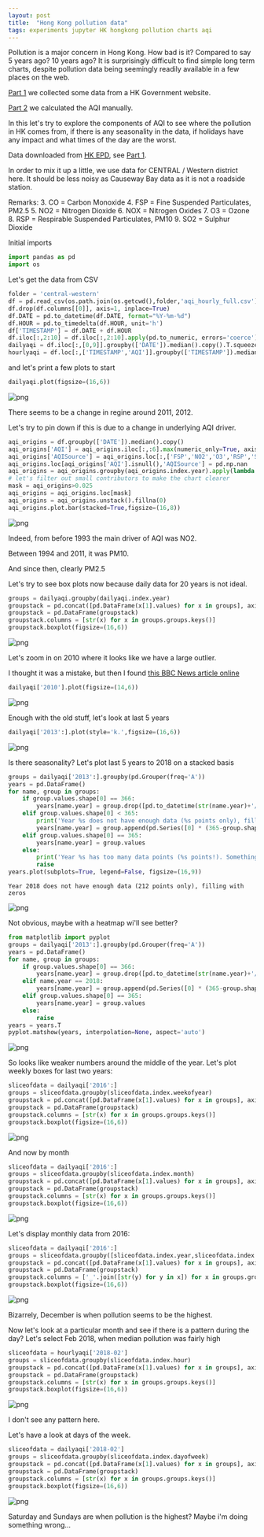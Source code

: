 ```yaml
---
layout: post
title:  "Hong Kong pollution data"
tags: experiments jupyter HK hongkong pollution charts aqi
---
```


Pollution is a major concern in Hong Kong. How bad is it? Compared to say  5 years ago? 10 years ago?
It is surprisingly difficult to find simple long term charts, despite pollution data being seemingly readily available in a few places on the web.

[Part 1](https://anil.diwi.org/exp/2018/10/28/scraping-hk-pollution-1/) we collected some data from a HK Government website.

[Part 2](https://anil.diwi.org/exp/2018/10/30/scraping-hk-pollution-2/) we calculated the AQI manually.

In this let's try to explore the components of AQI to see where the pollution in HK comes from, if there is any seasonality in the data, if holidays have any impact and what times of the day are the worst.

Data downloaded from [HK EPD](https://cd.epic.epd.gov.hk/EPICDI/air/station/?lang=en), see [Part 1](https://anil.diwi.org/exp/2018/10/28/scraping-hk-pollution-1/).

In order to mix it up a little, we use data for CENTRAL / Western district here. It should be less noisy as Causeway Bay data as it is not a roadside station.

Remarks:
3. CO = Carbon Monoxide
4. FSP = Fine Suspended Particulates, PM2.5 
5. NO2 = Nitrogen Dioxide
6. NOX = Nitrogen Oxides
7. O3 = Ozone
8. RSP = Respirable Suspended Particulates, PM10
9. SO2 = Sulphur Dioxide

Initial imports

```python
import pandas as pd
import os
```

Let's get the data from CSV

```python
folder = 'central-western'
df = pd.read_csv(os.path.join(os.getcwd(),folder,'aqi_hourly_full.csv'))
df.drop(df.columns[[0]], axis=1, inplace=True)
df.DATE = pd.to_datetime(df.DATE, format="%Y-%m-%d")
df.HOUR = pd.to_timedelta(df.HOUR, unit='h')
df['TIMESTAMP'] = df.DATE + df.HOUR
df.iloc[:,2:10] = df.iloc[:,2:10].apply(pd.to_numeric, errors='coerce')
dailyaqi = df.iloc[:,[0,9]].groupby(['DATE']).median().copy().T.squeeze()
hourlyaqi = df.loc[:,['TIMESTAMP','AQI']].groupby(['TIMESTAMP']).median().copy().T.squeeze()
```

and let's print a few plots to start


```python
dailyaqi.plot(figsize=(16,6))
```

![png](../../../../assets/hkaqi/output_4_1.png)


There seems to be a change in regine around 2011, 2012.

Let's try to pin down if this is due to a change in underlying AQI driver.


```python
aqi_origins = df.groupby(['DATE']).median().copy()
aqi_origins['AQI'] = aqi_origins.iloc[:,:6].max(numeric_only=True, axis = 1)
aqi_origins['AQISource'] = aqi_origins.loc[:,['FSP','NO2','O3','RSP','SO2','CO_8h','O3_8h']].eq(aqi_origins['AQI'], axis=0).apply(lambda x: ','.join(aqi_origins.columns[0:7][x==x.max()]),axis=1)
aqi_origins.loc[aqi_origins['AQI'].isnull(),'AQISource'] = pd.np.nan
aqi_origins = aqi_origins.groupby(aqi_origins.index.year).apply(lambda x: x['AQISource'].value_counts(normalize=True))
# let's filter out small contributors to make the chart clearer
mask = aqi_origins>0.025
aqi_origins = aqi_origins.loc[mask]
aqi_origins = aqi_origins.unstack().fillna(0)
aqi_origins.plot.bar(stacked=True,figsize=(16,8))
```

![png](../../../../assets/hkaqi/output_6_1.png)


Indeed, from before 1993 the main driver of AQI was NO2.

Between 1994 and 2011, it was PM10.

And since then, clearly PM2.5



Let's try to see box plots now because daily data for 20 years is not ideal.


```python
groups = dailyaqi.groupby(dailyaqi.index.year)
groupstack = pd.concat([pd.DataFrame(x[1].values) for x in groups], axis=1)
groupstack = pd.DataFrame(groupstack)
groupstack.columns = [str(x) for x in groups.groups.keys()]
groupstack.boxplot(figsize=(16,6))
```

![png](../../../../assets/hkaqi/output_8_1.png)


Let's zoom in on 2010 where it looks like we have a large outlier.

I thought it was a mistake, but then I found [this BBC News article online](http://news.bbc.co.uk/2/hi/asia-pacific/8579495.stm)


```python
dailyaqi['2010'].plot(figsize=(14,6))
```

![png](../../../../assets/hkaqi/output_10_1.png)


Enough with the old stuff, let's look at last 5 years


```python
dailyaqi['2013':].plot(style='k.',figsize=(16,6))
```

![png](../../../../assets/hkaqi/output_12_1.png)


Is there seasonality? Let's plot last 5 years to 2018 on a stacked basis


```python
groups = dailyaqi['2013':].groupby(pd.Grouper(freq='A'))
years = pd.DataFrame()
for name, group in groups:
    if group.values.shape[0] == 366:
        years[name.year] = group.drop([pd.to_datetime(str(name.year)+'/02/29', format='%Y/%m/%d')]).values
    elif group.values.shape[0] < 365:
        print('Year %s does not have enough data (%s points only), filling with zeros' % (str(name.year),str(group.values.shape[0])))
        years[name.year] = group.append(pd.Series([0] * (365-group.shape[0])),ignore_index=True).values
    elif group.values.shape[0] == 365:
        years[name.year] = group.values
    else:
        print('Year %s has too many data points (%s points!). Something is wrong with the data.' % (str(name.year),str(group.values.shape[0])))
        raise
years.plot(subplots=True, legend=False, figsize=(16,9))
```

    Year 2018 does not have enough data (212 points only), filling with zeros

![png](../../../../assets/hkaqi/output_14_2.png)


Not obvious, maybe with a heatmap wi'll see better?


```python
from matplotlib import pyplot
groups = dailyaqi['2013':].groupby(pd.Grouper(freq='A'))
years = pd.DataFrame()
for name, group in groups:
    if group.values.shape[0] == 366:
        years[name.year] = group.drop([pd.to_datetime(str(name.year)+'/02/29', format='%Y/%m/%d')]).values
    elif name.year == 2018:
        years[name.year] = group.append(pd.Series([0] * (365-group.shape[0])),ignore_index=True).values
    elif group.values.shape[0] == 365:
        years[name.year] = group.values
    else:
        raise
years = years.T
pyplot.matshow(years, interpolation=None, aspect='auto')
```

![png](../../../../assets/hkaqi/output_16_1.png)


So looks like weaker numbers around the middle of the year. Let's plot weekly boxes for last two years:


```python
sliceofdata = dailyaqi['2016':]
groups = sliceofdata.groupby(sliceofdata.index.weekofyear)
groupstack = pd.concat([pd.DataFrame(x[1].values) for x in groups], axis=1)
groupstack = pd.DataFrame(groupstack)
groupstack.columns = [str(x) for x in groups.groups.keys()]
groupstack.boxplot(figsize=(16,6))
```

![png](../../../../assets/hkaqi/output_18_1.png)


And now by month


```python
sliceofdata = dailyaqi['2016':]
groups = sliceofdata.groupby(sliceofdata.index.month)
groupstack = pd.concat([pd.DataFrame(x[1].values) for x in groups], axis=1)
groupstack = pd.DataFrame(groupstack)
groupstack.columns = [str(x) for x in groups.groups.keys()]
groupstack.boxplot(figsize=(16,6))
```

![png](../../../../assets/hkaqi/output_20_1.png)


Let's display monthly data from 2016:


```python
sliceofdata = dailyaqi['2016':]
groups = sliceofdata.groupby([sliceofdata.index.year,sliceofdata.index.month])
groupstack = pd.concat([pd.DataFrame(x[1].values) for x in groups], axis=1)
groupstack = pd.DataFrame(groupstack)
groupstack.columns = ['_'.join([str(y) for y in x]) for x in groups.groups.keys()]
groupstack.boxplot(figsize=(16,6))
```

![png](../../../../assets/hkaqi/output_22_1.png)


Bizarrely, December is when pollution seems to be the highest.

Now let's look at a particular month and see if there is a pattern during the day? Let's select Feb 2018, when median pollution was fairly high


```python
sliceofdata = hourlyaqi['2018-02']
groups = sliceofdata.groupby(sliceofdata.index.hour)
groupstack = pd.concat([pd.DataFrame(x[1].values) for x in groups], axis=1)
groupstack = pd.DataFrame(groupstack)
groupstack.columns = [str(x) for x in groups.groups.keys()]
groupstack.boxplot(figsize=(16,6))
```

![png](../../../../assets/hkaqi/output_24_1.png)


I don't see any pattern here.

Let's have a look at days of the week.


```python
sliceofdata = dailyaqi['2018-02']
groups = sliceofdata.groupby(sliceofdata.index.dayofweek)
groupstack = pd.concat([pd.DataFrame(x[1].values) for x in groups], axis=1)
groupstack = pd.DataFrame(groupstack)
groupstack.columns = [str(x) for x in groups.groups.keys()]
groupstack.boxplot(figsize=(16,6))
```

![png](../../../../assets/hkaqi/output_26_1.png)


Saturday and Sundays are when pollution is the highest?
Maybe i'm doing something wrong...
